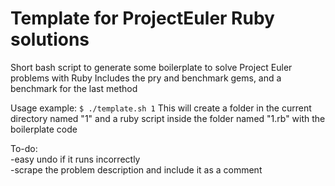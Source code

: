 # Template for ProjectEuler Ruby solutions
Short bash script to generate some boilerplate to solve Project Euler problems with Ruby
Includes the pry and benchmark gems, and a benchmark for the last method

Usage example: 
`$ ./template.sh 1`
This will create a folder in the current directory named "1" and a ruby script inside the folder named "1.rb" with the boilerplate code

To-do:  
-easy undo if it runs incorrectly  
-scrape the problem description and include it as a comment  
